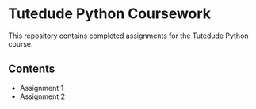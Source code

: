 # Tutedude Python Coursework

This repository contains completed assignments for the Tutedude Python course.

## Contents
- Assignment 1
- Assignment 2

